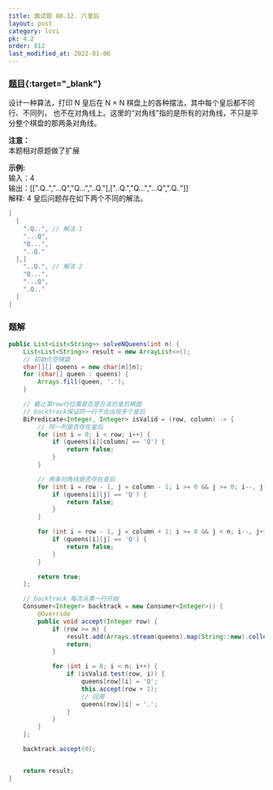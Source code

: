 ```yaml
---
title: 面试题 08.12. 八皇后
layout: post
category: lcci
pk: 4.2
order: 812
last_modified_at: 2022-01-06
---
```


### [题目](https://leetcode-cn.com/eight-queens-lcci/){:target="_blank"}

设计一种算法，打印 N 皇后在 N × N 棋盘上的各种摆法，其中每个皇后都不同行、不同列，
也不在对角线上。这里的“对角线”指的是所有的对角线，不只是平分整个棋盘的那两条对角线。

**注意：**  
本题相对原题做了扩展

**示例:**  
输入：4  
输出：[[".Q..","...Q","Q...","..Q."],["..Q.","Q...","...Q",".Q.."]]  
解释: 4 皇后问题存在如下两个不同的解法。  
```java
[
  [
    ".Q..", // 解法 1
    "...Q",
    "Q...",
    "..Q."
  ],[
    "..Q.", // 解法 2
    "Q...",
    "...Q",
    ".Q.."
  ]
]
```

### 题解

```java
public List<List<String>> solveNQueens(int n) {
    List<List<String>> result = new ArrayList<>();
    // 初始化空棋盘
    char[][] queens = new char[n][n];
    for (char[] queen : queens) {
        Arrays.fill(queen, '.');
    }

    // 截止第row行位置是否是合法的皇后棋盘
    // backtrack保证同一行不会出现多个皇后
    BiPredicate<Integer, Integer> isValid = (row, column) -> {
        // 同一列是否存在皇后
        for (int i = 0; i < row; i++) {
            if (queens[i][column] == 'Q') {
                return false;
            }
        }

        // 两条对角线是否存在皇后
        for (int i = row - 1, j = column - 1; i >= 0 && j >= 0; i--, j--) {
            if (queens[i][j] == 'Q') {
                return false;
            }
        }

        for (int i = row - 1, j = column + 1; i >= 0 && j < n; i--, j++) {
            if (queens[i][j] == 'Q') {
                return false;
            }
        }

        return true;
    };

    // backtrack 每次从第一行开始
    Consumer<Integer> backtrack = new Consumer<Integer>() {
        @Override
        public void accept(Integer row) {
            if (row >= n) {
                result.add(Arrays.stream(queens).map(String::new).collect(Collectors.toList()));
                return;
            }

            for (int i = 0; i < n; i++) {
                if (isValid.test(row, i)) {
                    queens[row][i] = 'Q';
                    this.accept(row + 1);
                    // 回溯
                    queens[row][i] = '.';
                }
            }
        }
    };

    backtrack.accept(0);


    return result;
}
```
